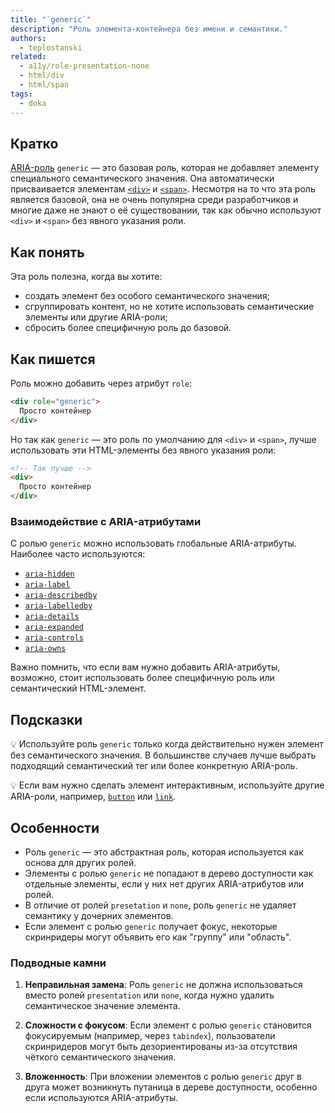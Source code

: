 ```yaml
---
title: "`generic`"
description: "Роль элемента-контейнера без имени и семантики."
authors:
  - teplostanski
related:
  - a11y/role-presentation-none
  - html/div
  - html/span
tags:
  - doka
---
```


## Кратко

[ARIA-роль](/a11y/aria-roles/) `generic` — это базовая роль, которая не добавляет элементу специального семантического значения. Она автоматически присваивается элементам [`<div>`](/html/div/) и [`<span>`](/html/span/). Несмотря на то что эта роль является базовой, она не очень популярна среди разработчиков и многие даже не знают о её существовании, так как обычно используют `<div>` и `<span>` без явного указания роли.

## Как понять

Эта роль полезна, когда вы хотите:
- создать элемент без особого семантического значения;
- сгруппировать контент, но не хотите использовать семантические элементы или другие ARIA-роли;
- сбросить более специфичную роль до базовой.

## Как пишется

Роль можно добавить через атрибут `role`:

```html
<div role="generic">
  Просто контейнер
</div>
```

Но так как `generic` — это роль по умолчанию для `<div>` и `<span>`, лучше использовать эти HTML-элементы без явного указания роли:

```html
<!-- Так лучше -->
<div>
  Просто контейнер
</div>
```

### Взаимодействие с ARIA-атрибутами

С ролью `generic` можно использовать глобальные ARIA-атрибуты. Наиболее часто используются:

- [`aria-hidden`](/a11y/aria-hidden)
- [`aria-label`](/a11y/aria-label/)
- [`aria-describedby`](/a11y/aria-describedby/)
- [`aria-labelledby`](/a11y/aria-labelledby/)
- [`aria-details`](/a11y/aria-details/)
- [`aria-expanded`](/a11y/aria-expanded/)
- [`aria-controls`](/a11y/aria-controls/)
- [`aria-owns`](/a11y/aria-owns/)

Важно помнить, что если вам нужно добавить ARIA-атрибуты, возможно, стоит использовать более специфичную роль или семантический HTML-элемент.

## Подсказки

💡 Используйте роль `generic` только когда действительно нужен элемент без семантического значения. В большинстве случаев лучше выбрать подходящий семантический тег или более конкретную ARIA-роль.

💡 Если вам нужно сделать элемент интерактивным, используйте другие ARIA-роли, например, [`button`](/a11y/role-button/) или [`link`](/a11y/role-link/).

## Особенности

- Роль `generic` — это абстрактная роль, которая используется как основа для других ролей.
- Элементы с ролью `generic` не попадают в дерево доступности как отдельные элементы, если у них нет других ARIA-атрибутов или ролей.
- В отличие от ролей `presetation` и `none`, роль `generic` не удаляет семантику у дочерних элементов.
- Если элемент с ролью `generic` получает фокус, некоторые скринридеры могут объявить его как "группу" или "область".

### Подводные камни

1. **Неправильная замена**: Роль `generic` не должна использоваться вместо ролей `presentation` или `none`, когда нужно удалить семантическое значение элемента.

2. **Сложности с фокусом**: Если элемент с ролью `generic` становится фокусируемым (например, через `tabindex`), пользователи скринридеров могут быть дезориентированы из-за отсутствия чёткого семантического значения.

3. **Вложенность**: При вложении элементов с ролью `generic` друг в друга может возникнуть путаница в дереве доступности, особенно если используются ARIA-атрибуты.
